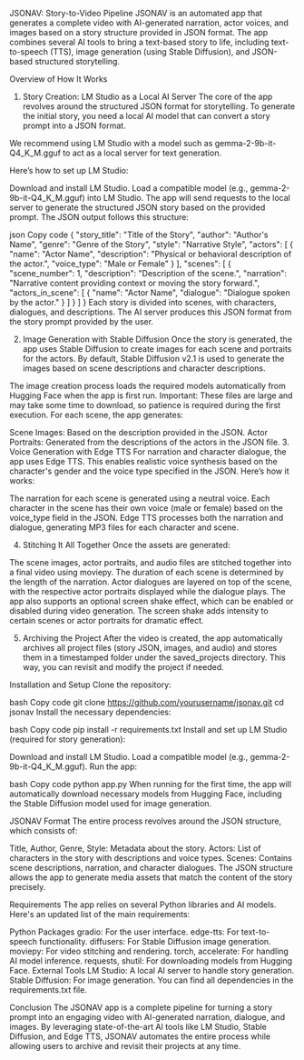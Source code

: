 JSONAV: Story-to-Video Pipeline
JSONAV is an automated app that generates a complete video with AI-generated narration, actor voices, and images based on a story structure provided in JSON format. The app combines several AI tools to bring a text-based story to life, including text-to-speech (TTS), image generation (using Stable Diffusion), and JSON-based structured storytelling.

Overview of How It Works
1. Story Creation: LM Studio as a Local AI Server
The core of the app revolves around the structured JSON format for storytelling. To generate the initial story, you need a local AI model that can convert a story prompt into a JSON format.

We recommend using LM Studio with a model such as gemma-2-9b-it-Q4_K_M.gguf to act as a local server for text generation.

Here’s how to set up LM Studio:

Download and install LM Studio.
Load a compatible model (e.g., gemma-2-9b-it-Q4_K_M.gguf) into LM Studio.
The app will send requests to the local server to generate the structured JSON story based on the provided prompt.
The JSON output follows this structure:

json
Copy code
{
  "story_title": "Title of the Story",
  "author": "Author's Name",
  "genre": "Genre of the Story",
  "style": "Narrative Style",
  "actors": [
    {
      "name": "Actor Name",
      "description": "Physical or behavioral description of the actor.",
      "voice_type": "Male or Female"
    }
  ],
  "scenes": [
    {
      "scene_number": 1,
      "description": "Description of the scene.",
      "narration": "Narrative content providing context or moving the story forward.",
      "actors_in_scene": [
        {
          "name": "Actor Name",
          "dialogue": "Dialogue spoken by the actor."
        }
      ]
    }
  ]
}
Each story is divided into scenes, with characters, dialogues, and descriptions. The AI server produces this JSON format from the story prompt provided by the user.

2. Image Generation with Stable Diffusion
Once the story is generated, the app uses Stable Diffusion to create images for each scene and portraits for the actors. By default, Stable Diffusion v2.1 is used to generate the images based on scene descriptions and character descriptions.

The image creation process loads the required models automatically from Hugging Face when the app is first run.
Important: These files are large and may take some time to download, so patience is required during the first execution.
For each scene, the app generates:

Scene Images: Based on the description provided in the JSON.
Actor Portraits: Generated from the descriptions of the actors in the JSON file.
3. Voice Generation with Edge TTS
For narration and character dialogue, the app uses Edge TTS. This enables realistic voice synthesis based on the character's gender and the voice type specified in the JSON. Here’s how it works:

The narration for each scene is generated using a neutral voice.
Each character in the scene has their own voice (male or female) based on the voice_type field in the JSON.
Edge TTS processes both the narration and dialogue, generating MP3 files for each character and scene.

4. Stitching It All Together
Once the assets are generated:

The scene images, actor portraits, and audio files are stitched together into a final video using moviepy.
The duration of each scene is determined by the length of the narration.
Actor dialogues are layered on top of the scene, with the respective actor portraits displayed while the dialogue plays.
The app also supports an optional screen shake effect, which can be enabled or disabled during video generation. The screen shake adds intensity to certain scenes or actor portraits for dramatic effect.

5. Archiving the Project
After the video is created, the app automatically archives all project files (story JSON, images, and audio) and stores them in a timestamped folder under the saved_projects directory. This way, you can revisit and modify the project if needed.

Installation and Setup
Clone the repository:

bash
Copy code
git clone https://github.com/yourusername/jsonav.git
cd jsonav
Install the necessary dependencies:

bash
Copy code
pip install -r requirements.txt
Install and set up LM Studio (required for story generation):

Download and install LM Studio.
Load a compatible model (e.g., gemma-2-9b-it-Q4_K_M.gguf).
Run the app:

bash
Copy code
python app.py
When running for the first time, the app will automatically download necessary models from Hugging Face, including the Stable Diffusion model used for image generation.

JSONAV Format
The entire process revolves around the JSON structure, which consists of:

Title, Author, Genre, Style: Metadata about the story.
Actors: List of characters in the story with descriptions and voice types.
Scenes: Contains scene descriptions, narration, and character dialogues.
The JSON structure allows the app to generate media assets that match the content of the story precisely.

Requirements
The app relies on several Python libraries and AI models. Here's an updated list of the main requirements:

Python Packages
gradio: For the user interface.
edge-tts: For text-to-speech functionality.
diffusers: For Stable Diffusion image generation.
moviepy: For video stitching and rendering.
torch, accelerate: For handling AI model inference.
requests, shutil: For downloading models from Hugging Face.
External Tools
LM Studio: A local AI server to handle story generation.
Stable Diffusion: For image generation.
You can find all dependencies in the requirements.txt file.

Conclusion
The JSONAV app is a complete pipeline for turning a story prompt into an engaging video with AI-generated narration, dialogue, and images. By leveraging state-of-the-art AI tools like LM Studio, Stable Diffusion, and Edge TTS, JSONAV automates the entire process while allowing users to archive and revisit their projects at any time.
